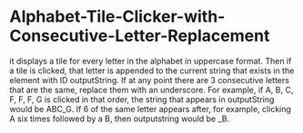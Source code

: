 # Alphabet-Tile-Clicker-with-Consecutive-Letter-Replacement
it displays a tile for every letter in the alphabet in uppercase format. Then if a tile is clicked, that letter is appended to the current string that exists in the element with ID outputString. If at any point there are 3 consecutive letters that are the same, replace them with an underscore. For example, if A, B, C, F, F, F, G is clicked in that order, the string that appears in outputString would be ABC_G. If 6 of the same letter appears after, for example, clicking A six times followed by a B, then outputstring would be _B.
